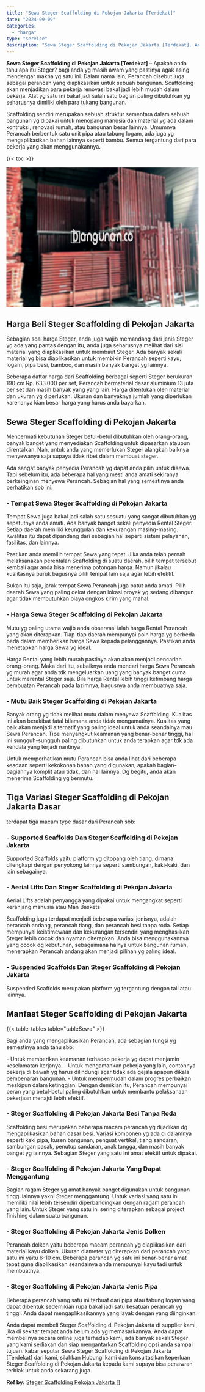 ```yaml
---
title: "Sewa Steger Scaffolding di Pekojan Jakarta [Terdekat]"
date: "2024-09-09"
categories: 
  - "harga"
type: "service"
description: "Sewa Steger Scaffolding di Pekojan Jakarta [Terdekat]. Anda dapat membeli Steger Scaffolding di Pekojan Jakarta di supplier kami, jika di sekitar tempat anda..."
---
```


**Sewa Steger Scaffolding di Pekojan Jakarta \[Terdekat\]** – Apakah anda tahu apa itu Steger? bagi anda yg masih awam yang pastinya agak asing mendengar makna yg satu ini. Dalam nama lain, Perancah disebut juga sebagai perancah yang diaplikasikan untuk sebuah bangunan. Scaffolding akan menjadikan para pekerja renovasi bakal jadi lebih mudah dalam bekerja. Alat yg satu ini bakal jadi salah satu bagian paling dibutuhkan yg seharusnya dimiliki oleh para tukang bangunan.

Scaffolding sendiri merupakan sebuah struktur sementara dalam sebuah bangunan yg dipakai untuk menopang manusia dan material yg ada dalam kontruksi, renovasi rumah, atau bangunan besar lainnya. Umumnya Perancah berbentuk satu unit pipa atau tabung logam, ada juga yg mengaplikasikan bahan lainnya seperti bambu. Semua tergantung dari para pekerja yang akan menggunakannya.

{{< toc >}}

![Sewa Steger Scaffolding di Pekojan Jakarta [Terdekat]](/images/sewa-scaffolding-steger-09.png)

## Harga Beli Steger Scaffolding di Pekojan Jakarta

Sebagian soal harga Steger, anda juga wajib memandang dari jenis Steger yg ada yang pantas dengan itu, anda juga seharusnya melihat dari sisi material yang diaplikasikan untuk membaut Steger. Ada banyak sekali material yg bisa diaplikasikan untuk membikin Perancah seperti kayu, logam, pipa besi, bamboo, dan masih banyak banget yg lainnya.

Beberapa daftar harga dari Scaffolding berbagai seperti Steger berukuran 190 cm Rp. 633.000 per set, Perancah bermaterial dasar aluminium 13 juta per set dan masih banyak yang yang lain. Harga ditentukan oleh material dan ukuran yg diperlukan. Ukuran dan banyaknya jumlah yang diperlukan karenanya kian besar harga yang harus anda bayarkan.

## Sewa Steger Scaffolding di Pekojan Jakarta

Mencermati kebutuhan Steger betul-betul dibutuhkan oleh orang-orang, banyak banget yang menyediakan Scaffolding untuk dipasarkan ataupun direntalkan. Nah, untuk anda yang memerlukan Steger alangkah baiknya menyewanya saja supaya tidak ribet dalam membuat steger.

Ada sangat banyak penyedia Perancah yg dapat anda pilih untuk disewa. Tapi sebelum itu, ada beberapa hal yang mesti anda amati sekiranya berkeinginan menyewa Perancah. Sebagian hal yang semestinya anda perhatikan sbb ini:

### \- Tempat Sewa Steger Scaffolding di Pekojan Jakarta

Tempat Sewa juga bakal jadi salah satu sesuatu yang sangat dibutuhkan yg sepatutnya anda amati. Ada banyak banget sekali penyedia Rental Steger. Setiap daerah memiliki keunggulan dan kekurangan masing-masing. Kwalitas itu dapat dipandang dari sebagian hal seperti sistem pelayanan, fasilitas, dan lainnya.

Pastikan anda memilih tempat Sewa yang tepat. Jika anda telah pernah melaksanakan perentalan Scaffolding di suatu daerah, pilih tempat tersebut kembali agar anda bisa menerima potongan harga. Namun jikalau kualitasnya buruk bagusnya pilih tempat lain saja agar lebih efektif.

Bukan itu saja, jarak tempat Sewa Perancah juga patut anda amati. Pilih daerah Sewa yang paling dekat dengan lokasi proyek yg sedang dibangun agar tidak membutuhkan biaya ongkos kirim yang mahal.

### \- Harga Sewa Steger Scaffolding di Pekojan Jakarta

Mutu yg paling utama wajib anda observasi ialah harga Rental Perancah yang akan diterapkan. Tiap-tiap daerah mempunyai poin harga yg berbeda-beda dalam memberikan harga Sewa kepada pelanggannya. Pastikan anda menetapkan harga Sewa yg ideal.

Harga Rental yang lebih murah pastinya akan akan menjadi pencarian orang-orang. Maka dari itu, sebaiknya anda mencari harga Sewa Perancah yg murah agar anda tdk mengeluarkan uang yang banyak banget cuma untuk merental Steger saja. Bila harga Rental lebih tinggi ketimbang harga pembuatan Perancah pada lazimnya, bagusnya anda membuatnya saja.

### \- Mutu Baik Steger Scaffolding di Pekojan Jakarta

Banyak orang yg tidak melihat mutu dalam menyewa Scaffolding. Kualitas ini akan berakibat fatal bilamana anda tidak mengamatinya. Kualitas yang baik akan menjadi alternatif yang paling ideal untuk anda seandainya mau Sewa Perancah. Tipe menyangkut keamanan yang benar-benar tinggi, hal ini sungguh-sungguh paling dibutuhkan untuk anda terapkan agar tdk ada kendala yang terjadi nantinya.

Untuk memperhatikan mutu Perancah bisa anda lihat dari beberapa keadaan seperti kekokohan bahan yang digunakan, apakah bagian-bagiannya komplit atau tidak, dan hal lainnya. Dg begitu, anda akan menerima Scaffolding yg bermutu.

## Tiga Variasi Steger Scaffolding di Pekojan Jakarta Dasar

terdapat tiga macam type dasar dari Perancah sbb:

### \- Supported Scaffolds Dan Steger Scaffolding di Pekojan Jakarta

Supported Scaffolds yaitu platform yg ditopang oleh tiang, dimana dilengkapi dengan penyokong lainnya seperti sambungan, kaki-kaki, dan lain sebagainya.

### \- Aerial Lifts Dan Steger Scaffolding di Pekojan Jakarta

Aerial Lifts adalah penyangga yang dipakai untuk mengangkat seperti keranjang manusia atau Man Baskets

Scaffolding juga terdapat menjadi beberapa variasi jenisnya, adalah perancah andang, perancah tiang, dan perancah besi tanpa roda. Setiap mempunyai keistimewaan dan kekurangan tersendiri yang menghasilkan Steger lebih cocok dan nyaman diterapkan. Anda bisa menggunakannya yang cocok dg kebutuhan, sebagaimana halnya untuk bangunan rumah, menerapkan Perancah andang akan menjadi pilihan yg paling ideal.

### \- Suspended Scaffolds Dan Steger Scaffolding di Pekojan Jakarta

Suspended Scaffolds merupakan platform yg tergantung dengan tali atau lainnya.

## Manfaat Steger Scaffolding di Pekojan Jakarta

{{< table-tables table="tableSewa" >}}

Bagi anda yang mengaplikasikan Perancah, ada sebagian fungsi yg semestinya anda tahu sbb:

\- Untuk memberikan keamanan terhadap pekerja yg dapat menjamin keselamatan kerjanya. - Untuk mengamankan pekerja yang lain, contohnya pekerja di bawah yg harus dilindungi agar tidak ada gejala apapun dikala pembenaran bangunan. - Untuk mempermudah dalam progres perbaikan meskipun dalam ketinggian. Dengan demikian itu, Perancah mempunyai peran yang betul-betul paling dibutuhkan untuk membantu pelaksanaan pekerjaan menajdi lebih efektif.

### \- Steger Scaffolding di Pekojan Jakarta Besi Tanpa Roda

Scaffolding besi merupakan beberapa macam perancah yg dijadikan dg mengaplikasikan bahan dasar besi. Variasi komponen yg ada di dalamnya seperti kaki pipa, kusen bangunan, penguat vertikal, tiang sandaran, sambungan pasak, penutup sandaran, anak tangga, dan masih banyak banget yg lainnya. Sebagian Steger yang satu ini amat efektif untuk dipakai.

### \- Steger Scaffolding di Pekojan Jakarta Yang Dapat Menggantung

Bagian ragam Steger yg amat banyak banget digunakan untuk bangunan tinggi lainnya yakni Steger menggantung. Untuk variasi yang satu ini memiliki nilai lebih tersendiri diperbandingkan dengan ragam perancah yang lain. Untuk Steger yang satu ini sering diterapkan sebagai project finishing dalam suatu bangunan.

### \- Steger Scaffolding di Pekojan Jakarta Jenis Dolken

Perancah dolken yaitu beberapa macam perancah yg diaplikasikan dari material kayu dolken. Ukuran diameter yg diterapkan dari perancah yang satu ini yaitu 6-10 cm. Beberapa perancah yg satu ini benar-benar amat tepat guna diaplikasikan seandainya anda mempunyai kayu tadi untuk membuatnya.

### \- Steger Scaffolding di Pekojan Jakarta Jenis Pipa

Beberapa perancah yang satu ini terbuat dari pipa atau tabung logam yang dapat dibentuk sedemikian rupa bakal jadi satu kesatuan perancah yg tinggi. Anda dapat mengaplikasikannya yang layak dengan yang diinginkan.

Anda dapat membeli Steger Scaffolding di Pekojan Jakarta di supplier kami, jika di sekitar tempat anda belum ada yg memasarkannya. Anda dapat membelinya secara online juga terhadap kami, ada banyak sekali Steger yang kami sediakan dan siap mengantarkan Scaffolding opsi anda sampai tujuan. kabar seputar Sewa Steger Scaffolding di Pekojan Jakarta \[Terdekat\] dari kami, silahkan Hubungi kami dan konsultasikan keperluan Steger Scaffolding di Pekojan Jakarta kepada kami supaya bisa penawran terbiak untuk anda sekarang juga.

**Ref by:** [Steger Scaffolding Pekojan Jakarta []](https://id.wikipedia.org/wiki/Steger)
